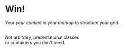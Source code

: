# Win!

<p class="large">
  Your <em>your content</em> in <em>your markup</em> to structure your grid. <br /><br />

  Not arbitrary, presentational classes <br />
  or containers you don't need.
</p>
